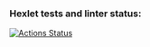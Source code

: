 ### Hexlet tests and linter status:
[![Actions Status](https://github.com/gir-e/python-project-49/workflows/hexlet-check/badge.svg)](https://github.com/gir-e/python-project-49/actions)